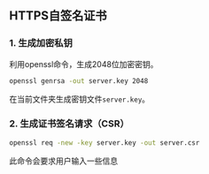 ## HTTPS自签名证书

### 1. 生成加密私钥

 利用openssl命令，生成2048位加密密钥。

```bash
openssl genrsa -out server.key 2048
```

在当前文件夹生成密钥文件`server.key`。

### 2. 生成证书签名请求（CSR）

```bash
openssl req -new -key server.key -out server.csr
```

此命令会要求用户输入一些信息